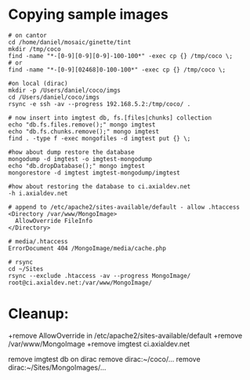 # Copying sample images

    # on cantor
    cd /home/daniel/mosaic/ginette/tint
    mkdir /tmp/coco
    find -name "*-[0-9][0-9][0-9]-100-100*" -exec cp {} /tmp/coco \;
    # or
    find -name "*-[0-9][02468]0-100-100*" -exec cp {} /tmp/coco \;

    #on local (dirac)
    mkdir -p /Users/daniel/coco/imgs
    cd /Users/daniel/coco/imgs
    rsync -e ssh -av --progress 192.168.5.2:/tmp/coco/ .

    # now insert into imgtest db, fs.[files|chunks] collection
    echo "db.fs.files.remove();" mongo imgtest
    echo "db.fs.chunks.remove();" mongo imgtest
    find . -type f -exec mongofiles -d imgtest put {} \;

    #how about dump restore the database
    mongodump -d imgtest -o imgtest-mongodump
    echo "db.dropDatabase();" mongo imgtest
    mongorestore -d imgtest imgtest-mongodump/imgtest

    #how about restoring the database to ci.axialdev.net
    -h i.axialdev.net

    # append to /etc/apache2/sites-available/default - allow .htaccess
    <Directory /var/www/MongoImage>
      AllowOverride FileInfo
    </Directory>
    
    # media/.htaccess
    ErrorDocument 404 /MongoImage/media/cache.php

    # rsync
    cd ~/Sites
    rsync --exclude .htaccess -av --progress MongoImage/ root@ci.axialdev.net:/var/www/MongoImage/


# Cleanup:
  +remove AllowOverride in /etc/apache2/sites-available/default
  +remove /var/www/MongoImage
  +remove imgtest ci.axialdev.net

  remove imgtest db on dirac 
  remove dirac:~/coco/...
  remove dirac:~/Sites/MongoImages/...
    
